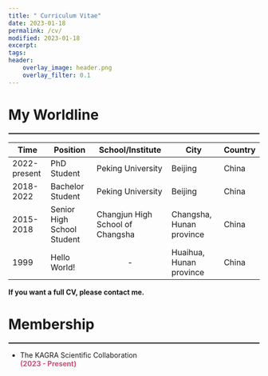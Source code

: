 ```yaml
---
title: " Curriculum Vitae"
date: 2023-01-18
permalink: /cv/
modified: 2023-01-18
excerpt:
tags:
header:
    overlay_image: header.png
    overlay_filter: 0.1 
---
```


# My Worldline
<hr style="border:1px solid gray"> 

| Time         	  | Position                   	 | School/Institute                	 | City                      	 | Country 	|
|--------------	  |----------------------------	 |---------------------------------	 |---------------------------	 |---------	|
| 2022-present    | PhD Student                	 | Peking University               	 | Beijing                   	 | China   	|
| 2018-2022       | Bachelor Student      	     | Peking University              	 | Beijing 	                     | China    |
| 2015-2018 	  | Senior High School Student 	 | Changjun High School of Changsha  | Changsha, Hunan province      | China    |
| 1999         	  | Hello World!               	 | <center> - </center>          	 | Huaihua, Hunan province    	 | China   	|

<b> If you want a full CV, please contact me. </b>

# Membership
<hr style="border:1px solid gray"> 

* The KAGRA Scientific Collaboration
  <br><font color="#CF4C73"><b>(2023 - Present)</b></font>
